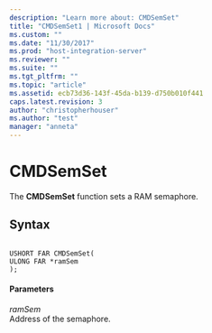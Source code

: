 ```yaml
---
description: "Learn more about: CMDSemSet"
title: "CMDSemSet1 | Microsoft Docs"
ms.custom: ""
ms.date: "11/30/2017"
ms.prod: "host-integration-server"
ms.reviewer: ""
ms.suite: ""
ms.tgt_pltfrm: ""
ms.topic: "article"
ms.assetid: ecb73d36-143f-45da-b139-d750b010f441
caps.latest.revision: 3
author: "christopherhouser"
ms.author: "test"
manager: "anneta"
---
```

# CMDSemSet
The **CMDSemSet** function sets a RAM semaphore.  
  
## Syntax  
  
```  
  
USHORT FAR CMDSemSet(   
ULONG FAR *ramSem   
);  
```  
  
#### Parameters  
 *ramSem*  
 Address of the semaphore.

